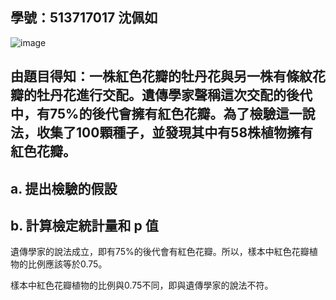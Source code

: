 ## 學號：513717017 沈佩如

![image](https://github.com/user-attachments/assets/2fb123cc-6650-4b43-a78f-d87349ffa134)

## 由題目得知：一株紅色花瓣的牡丹花與另一株有條紋花瓣的牡丹花進行交配。遺傳學家聲稱這次交配的後代中，有75%的後代會擁有紅色花瓣。為了檢驗這一說法，收集了100顆種子，並發現其中有58株植物擁有紅色花瓣。

## a. 提出檢驗的假設

## b. 計算檢定統計量和 p 值

遺傳學家的說法成立，即有75%的後代會有紅色花瓣。所以，樣本中紅色花瓣植物的比例應該等於0.75。

樣本中紅色花瓣植物的比例與0.75不同，即與遺傳學家的說法不符。

